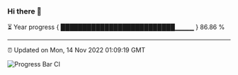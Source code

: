 ### Hi there 👋

⏳ Year progress { ██████████████████████████▁▁▁▁ } 86.86 %

---

⏰ Updated on Mon, 14 Nov 2022 01:09:19 GMT

![Progress Bar CI](https://github.com/liununu/liununu/workflows/Progress%20Bar%20CI/badge.svg)
